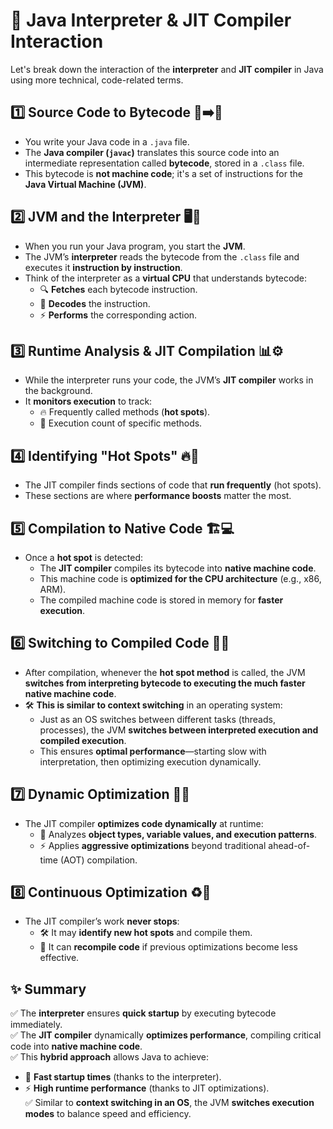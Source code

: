 # 🚀 Java Interpreter & JIT Compiler Interaction  

Let's break down the interaction of the **interpreter** and **JIT compiler** in Java using more technical, code-related terms.  

## 1️⃣ Source Code to Bytecode 📝➡️🔡  
- You write your Java code in a `.java` file.  
- The **Java compiler (`javac`)** translates this source code into an intermediate representation called **bytecode**, stored in a `.class` file.  
- This bytecode is **not machine code**; it's a set of instructions for the **Java Virtual Machine (JVM)**.  

## 2️⃣ JVM and the Interpreter 🖥️🔄  
- When you run your Java program, you start the **JVM**.  
- The JVM’s **interpreter** reads the bytecode from the `.class` file and executes it **instruction by instruction**.  
- Think of the interpreter as a **virtual CPU** that understands bytecode:  
  - 🔍 **Fetches** each bytecode instruction.  
  - 📖 **Decodes** the instruction.  
  - ⚡ **Performs** the corresponding action.  

## 3️⃣ Runtime Analysis & JIT Compilation 📊⚙️  
- While the interpreter runs your code, the JVM’s **JIT compiler** works in the background.  
- It **monitors execution** to track:  
  - 🔥 Frequently called methods (**hot spots**).  
  - 🔄 Execution count of specific methods.  

## 4️⃣ Identifying "Hot Spots" 🔥🚦  
- The JIT compiler finds sections of code that **run frequently** (hot spots).  
- These sections are where **performance boosts** matter the most.  

## 5️⃣ Compilation to Native Code 🏗️💻  
- Once a **hot spot** is detected:  
  - The **JIT compiler** compiles its bytecode into **native machine code**.  
  - This machine code is **optimized for the CPU architecture** (e.g., x86, ARM).  
  - The compiled machine code is stored in memory for **faster execution**.  

## 6️⃣ Switching to Compiled Code 🔄🚀  
- After compilation, whenever the **hot spot method** is called, the JVM **switches from interpreting bytecode to executing the much faster native machine code**.  
- 🛠️ **This is similar to context switching** in an operating system:  
  - Just as an OS switches between different tasks (threads, processes), the JVM **switches between interpreted execution and compiled execution**.  
  - This ensures **optimal performance**—starting slow with interpretation, then optimizing execution dynamically.  

## 7️⃣ Dynamic Optimization 🎯🔧  
- The JIT compiler **optimizes code dynamically** at runtime:  
  - 🧐 Analyzes **object types, variable values, and execution patterns**.  
  - ⚡ Applies **aggressive optimizations** beyond traditional ahead-of-time (AOT) compilation.  

## 8️⃣ Continuous Optimization ♻️🔄  
- The JIT compiler’s work **never stops**:  
  - 🛠️ It may **identify new hot spots** and compile them.  
  - 🔄 It can **recompile code** if previous optimizations become less effective.  

## ✨ Summary  
✅ The **interpreter** ensures **quick startup** by executing bytecode immediately.  
✅ The **JIT compiler** dynamically **optimizes performance**, compiling critical code into **native machine code**.  
✅ This **hybrid approach** allows Java to achieve:  
   - 🚀 **Fast startup times** (thanks to the interpreter).  
   - ⚡ **High runtime performance** (thanks to JIT optimizations).  
✅ Similar to **context switching in an OS**, the JVM **switches execution modes** to balance speed and efficiency.